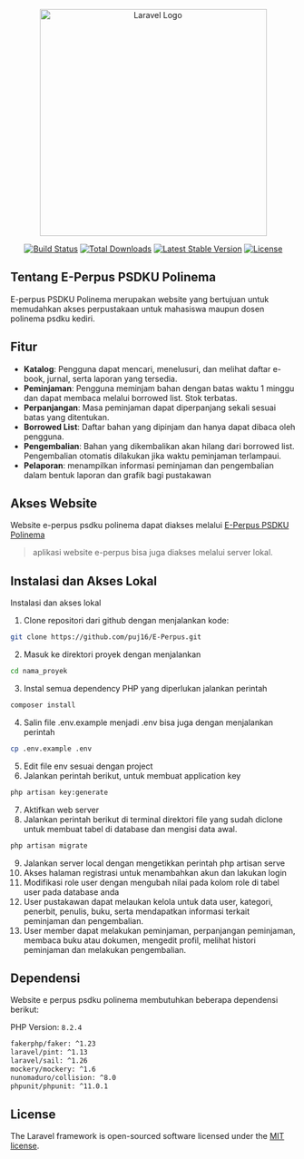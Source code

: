 <p align="center"><a href="https://laravel.com" target="_blank"><img src="https://raw.githubusercontent.com/laravel/art/master/logo-lockup/5%20SVG/2%20CMYK/1%20Full%20Color/laravel-logolockup-cmyk-red.svg" width="400" alt="Laravel Logo"></a></p>

<p align="center">
<a href="https://github.com/laravel/framework/actions"><img src="https://github.com/laravel/framework/workflows/tests/badge.svg" alt="Build Status"></a>
<a href="https://packagist.org/packages/laravel/framework"><img src="https://img.shields.io/packagist/dt/laravel/framework" alt="Total Downloads"></a>
<a href="https://packagist.org/packages/laravel/framework"><img src="https://img.shields.io/packagist/v/laravel/framework" alt="Latest Stable Version"></a>
<a href="https://packagist.org/packages/laravel/framework"><img src="https://img.shields.io/packagist/l/laravel/framework" alt="License"></a>
</p>

## Tentang E-Perpus PSDKU Polinema

E-perpus PSDKU Polinema merupakan website yang bertujuan untuk memudahkan akses perpustakaan untuk mahasiswa maupun dosen polinema psdku kediri.

## Fitur

- **Katalog**: Pengguna dapat mencari, menelusuri, dan melihat daftar e-book, jurnal, serta laporan yang tersedia.
- **Peminjaman**: Pengguna meminjam bahan dengan batas waktu 1 minggu dan dapat membaca melalui borrowed list. Stok terbatas.
- **Perpanjangan**: Masa peminjaman dapat diperpanjang sekali sesuai batas yang ditentukan.
- **Borrowed List**: Daftar bahan yang dipinjam dan hanya dapat dibaca oleh pengguna.
- **Pengembalian**: Bahan yang dikembalikan akan hilang dari borrowed list. Pengembalian otomatis dilakukan jika waktu peminjaman terlampaui.
- **Pelaporan**: menampilkan informasi peminjaman dan pengembalian dalam bentuk laporan dan grafik bagi pustakawan


## Akses Website

Website e-perpus psdku polinema dapat diakses melalui [E-Perpus PSDKU Polinema](https://e-perpuspsdkupolinema.my.id/ )

> aplikasi website e-perpus bisa juga diakses melalui server lokal.

## Instalasi dan Akses Lokal

Instalasi dan akses lokal

1.	Clone repositori dari github dengan menjalankan kode:
   ```bash
   git clone https://github.com/puj16/E-Perpus.git
   ```
2.	Masuk ke direktori proyek dengan menjalankan 
   ```bash
   cd nama_proyek 
   ```
3.	Instal semua dependency PHP yang diperlukan jalankan perintah 
   ```bash
   composer install
   ```
4.	Salin file .env.example menjadi .env bisa juga dengan menjalankan perintah
   ```bash
   cp .env.example .env 
   ```
5.	Edit file env sesuai dengan project
6.	Jalankan perintah berikut, untuk membuat application key
   ```bash
   php artisan key:generate
   ```
7.	Aktifkan web server
8.	Jalankan perintah berikut di terminal direktori file yang sudah diclone untuk membuat tabel di database dan mengisi data awal.
   ```bash
   php artisan migrate 
   ```
9.	Jalankan server local dengan mengetikkan perintah php artisan serve
10.	Akses halaman registrasi untuk menambahkan akun dan lakukan login
11.	Modifikasi role user dengan mengubah nilai pada kolom role di tabel user pada database anda
12.	User pustakawan dapat melaukan kelola untuk data user, kategori, penerbit, penulis, buku, serta mendapatkan informasi terkait peminjaman dan pengembalian.
13.	User member dapat melakukan peminjaman, perpanjangan peminjaman, membaca buku atau dokumen, mengedit profil, melihat histori peminjaman dan melakukan pengembalian.


## Dependensi

Website e perpus psdku polinema membutuhkan beberapa dependensi berikut:

PHP Version: `8.2.4`

```bash
fakerphp/faker: ^1.23
laravel/pint: ^1.13
laravel/sail: ^1.26
mockery/mockery: ^1.6
nunomaduro/collision: ^8.0
phpunit/phpunit: ^11.0.1
```

## License

The Laravel framework is open-sourced software licensed under the [MIT license](https://opensource.org/licenses/MIT).
